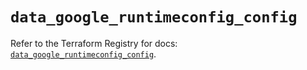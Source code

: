 # `data_google_runtimeconfig_config`

Refer to the Terraform Registry for docs: [`data_google_runtimeconfig_config`](https://registry.terraform.io/providers/hashicorp/google-beta/6.13.0/docs/data-sources/google_runtimeconfig_config).

